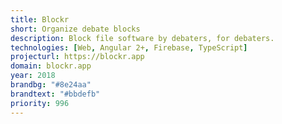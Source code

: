 ```yaml
---
title: Blockr
short: Organize debate blocks
description: Block file software by debaters, for debaters.
technologies: [Web, Angular 2+, Firebase, TypeScript]
projecturl: https://blockr.app
domain: blockr.app
year: 2018
brandbg: "#8e24aa"
brandtext: "#bbdefb"
priority: 996
---
```

